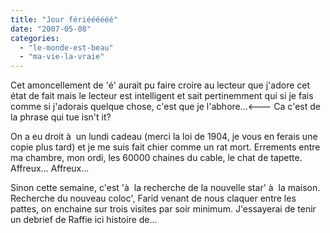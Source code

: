 ```yaml
---
title: "Jour fériéééééé"
date: "2007-05-08"
categories: 
  - "le-monde-est-beau"
  - "ma-vie-la-vraie"
---
```


Cet amoncellement de 'é' aurait pu faire croire au lecteur que j'adore cet état de fait mais le lecteur est intelligent et sait pertinemment qui si je fais comme si j'adorais quelque chose, c'est que je l'abhore...<--- Ca c'est de la phrase qui tue isn't it?

On a eu droit à  un lundi cadeau (merci la loi de 1904, je vous en ferais une copie plus tard) et je me suis fait chier comme un rat mort. Errements entre ma chambre, mon ordi, les 60000 chaines du cable, le chat de tapette. Affreux... Affreux...

Sinon cette semaine, c'est 'à  la recherche de la nouvelle star' à  la maison. Recherche du nouveau coloc', Farid venant de nous claquer entre les pattes, on enchaine sur trois visites par soir minimum. J'essayerai de tenir un debrief de Raffie ici histoire de...
